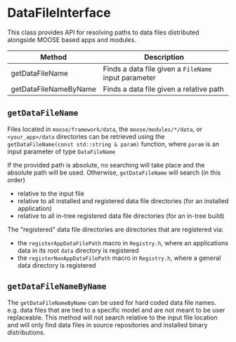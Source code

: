 # DataFileInterface

This class provides API for resolving paths to data files distributed alongside
MOOSE based apps and modules.

| Method | Description |
| - | - |
getDataFileName | Finds a data file given a `FileName` input parameter
getDataFileNameByName | Finds a data file given a relative path

## `getDataFileName`

Files located in `moose/framework/data`, the `moose/modules/*/data`, or
`<your_app>/data` directories can be retrieved using the `getDataFileName(const
std::string & param)` function, where `param` is an input parameter of type
`DataFileName`

If the provided path is absolute, no searching will take place and the absolute
path will be used. Otherwise, `getDataFileName` will search (in this order)

- relative to the input file
- relative to all installed and registered data file directories (for an installed application)
- relative to all in-tree registered data file directories (for an in-tree build)

The "registered" data file directories are directories that are registered via:

- the `registerAppDataFilePath` macro in `Registry.h`, where an applications data in its root `data` directory is registered
- the `registerNonAppDataFilePath` macro in `Registry.h`, where a general data directory is registered

## `getDataFileNameByName`

The `getDataFileNameByName` can be used for hard coded data file names. e.g.
data files that are tied to a specific model and are not meant to be user
replaceable. This method will not search relative to the input file location and
will only find data files in source repositories and installed binary
distributions.
